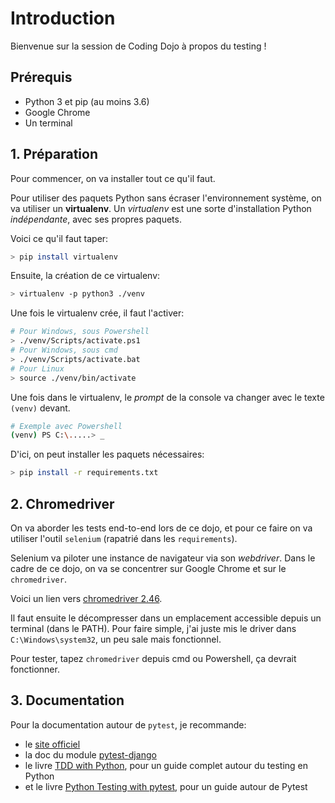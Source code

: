 # Introduction

Bienvenue sur la session de Coding Dojo à propos du testing !

## Prérequis

- Python 3 et pip (au moins 3.6)
- Google Chrome
- Un terminal

## 1. Préparation

Pour commencer, on va installer tout ce qu'il faut.

Pour utiliser des paquets Python sans écraser l'environnement système, on va utiliser un **virtualenv**.
Un *virtualenv* est une sorte d'installation Python *indépendante*, avec ses propres paquets.

Voici ce qu'il faut taper:

```bash
> pip install virtualenv
```

Ensuite, la création de ce virtualenv:

```bash
> virtualenv -p python3 ./venv
```

Une fois le virtualenv crée, il faut l'activer:

```bash
# Pour Windows, sous Powershell
> ./venv/Scripts/activate.ps1
# Pour Windows, sous cmd
> ./venv/Scripts/activate.bat
# Pour Linux
> source ./venv/bin/activate
```

Une fois dans le virtualenv, le *prompt* de la console va changer avec le texte `(venv)` devant.

```bash
# Exemple avec Powershell
(venv) PS C:\.....> _
```

D'ici, on peut installer les paquets nécessaires:

```bash
> pip install -r requirements.txt
```

## 2. Chromedriver

On va aborder les tests end-to-end lors de ce dojo, et pour ce faire on va utiliser l'outil `selenium` (rapatrié dans les `requirements`).

Selenium va piloter une instance de navigateur via son *webdriver*. Dans le cadre de ce dojo, on va se concentrer sur Google Chrome et sur le `chromedriver`.

Voici un lien vers [chromedriver 2.46](https://chromedriver.storage.googleapis.com/2.46/chromedriver_win32.zip).

Il faut ensuite le décompresser dans un emplacement accessible depuis un terminal (dans le PATH). Pour faire simple, j'ai juste mis le driver dans `C:\Windows\system32`, un peu sale mais fonctionnel.

Pour tester, tapez `chromedriver` depuis cmd ou Powershell, ça devrait fonctionner.

## 3. Documentation

Pour la documentation autour de `pytest`, je recommande:

- le [site officiel](https://docs.pytest.org/en/latest/getting-started.html)
- la doc du module [pytest-django](https://pytest-django.readthedocs.io/en/latest/)
- le livre [TDD with Python](https://books.sharingdev.com/read/120/pdf), pour un guide complet autour du testing en Python
- et le livre [Python Testing with pytest](https://books.sharingdev.com/read/161/pdf), pour un guide autour de Pytest
